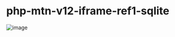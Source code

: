# php-mtn-v12-iframe-ref1-sqlite

![image](https://user-images.githubusercontent.com/1501327/158762578-687b7534-2d72-46b5-bc64-ff2331174878.png)
